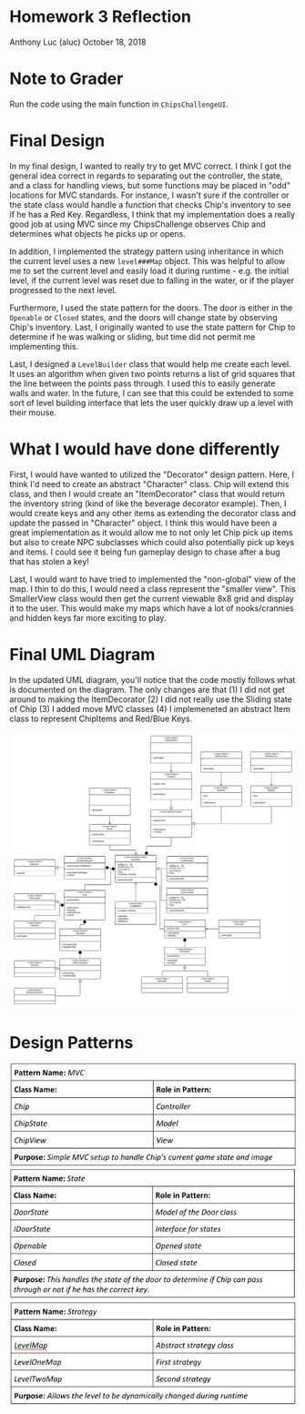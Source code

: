 # Homework 3 Reflection
Anthony Luc (aluc)
October 18, 2018

# Note to Grader
Run the code using the main function in `ChipsChallengeUI`.

# Final Design
In my final design, I wanted to really try to get MVC correct. I think I got the general idea correct in regards to separating out the controller, the state, and a class for handling views, but some functions may be placed in "odd" locations for MVC standards. For instance, I wasn't sure if the controller or the state class would handle a function that checks Chip's inventory to see if he has a Red Key. Regardless, I think that my implementation does
a really good job at using MVC since my ChipsChallenge observes Chip and determines what objects he picks up or opens.

In addition, I implemented the strategy pattern using inheritance in which the current level uses a new `level###Map` object. This was helpful to allow me to set the current level and easily load it during runtime - e.g. the initial level, if the current level was reset due to falling in the water, or if the player progressed to the next level.

Furthermore, I used the state pattern for the doors. The door is either in the `Openable` or `Closed` states, and the doors will change state by observing Chip's inventory. Last, I originally wanted to use the state pattern for Chip to determine if he was walking or sliding, but time did not permit me implementing this.

Last, I designed a `LevelBuilder` class that would help me create each level. It uses an algorithm when given two points returns a list of grid squares that the line between the points pass through. I used this to easily generate walls and water. In the future, I can see that this could be extended to some sort of level building interface that lets the user quickly draw up a level with their mouse.

# What I would have done differently
First, I would have wanted to utilized the "Decorator" design pattern. Here, I think I'd need to create an abstract "Character" class. Chip will extend this class, and then I would create an "ItemDecorator" class that would return the inventory string (kind of like the beverage decorator example). Then, I would create keys and any other items as extending the decorator class and update the passed in "Character" object. I think this would have been a great implementation as it would allow me to not only let Chip pick up items but also to create NPC subclasses which could also potentially pick up keys and items. I could see it being fun gameplay design to chase after a bug that has stolen a key!

Last, I would want to have tried to implemented the "non-global" view of the map. I thin to do this, I would need a class represent the "smaller view". This SmallerView class would then get the current viewable 8x8 grid and display it to the user. This would make my maps which have a lot of nooks/crannies and hidden keys far more exciting to play.


# Final UML Diagram
In the updated UML diagram, you'll notice that the code mostly follows what is documented on the diagram. The only changes are that (1) I did not get around to making the ItemDecorator (2) I did not really use the Sliding state of Chip (3) I added move MVC classes (4) I implemeneted an abstract Item class to represent ChipItems and Red/Blue Keys.

![FINAL-UML](final_uml_diagram.png)

# Design Patterns
![DESIGN-1](design_1.png)
![DESIGN-2](design_2.png)
![DESIGN-3](design_3.png)
